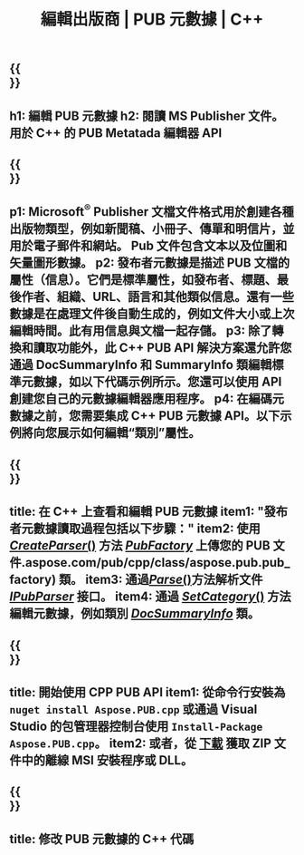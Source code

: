 ﻿---
translation: true
template: /_templates/metadata-cpp.md
title: 編輯出版商 | PUB 元數據 | C++
description: 使用 PUB C++ API 解決方案讀取發布者文件元數據。本地 C++ API 使您可以訪問 SummaryInfo 和 DocSummaryInfo 屬性。
url: /cpp/metadata/pub/
metakeywords: 編輯 pub 元數據、pub 文件元數據、發布者元數據編輯器、讀取 pub 文件元數據、讀取 pub 元數據
family: pub
platformtag: cpp
feature: metadata
aliases: /cpp/元數據/
---

{{<section banner>}}
---
h1: 編輯 PUB 元數據
h2: 閱讀 MS Publisher 文件。用於 C++ 的 PUB Metatada 編輯器 API
---

{{<section overview>}}
---
p1: Microsoft<sup>®</sup> Publisher 文檔文件格式用於創建各種出版物類型，例如新聞稿、小冊子、傳單和明信片，並用於電子郵件和網站。 Pub 文件包含文本以及位圖和矢量圖形數據。
p2: 發布者元數據是描述 PUB 文檔的屬性（信息）。它們是標準屬性，如發布者、標題、最後作者、組織、URL、語言和其他類似信息。還有一些數據是在處理文件後自動生成的，例如文件大小或上次編輯時間。此有用信息與文檔一起存儲。
p3: 除了轉換和讀取功能外，此 C++ PUB API 解決方案還允許您通過 DocSummaryInfo 和 SummaryInfo 類編輯標準元數據，如以下代碼示例所示。您還可以使用 API 創建您自己的元數據編輯器應用程序。
p4: 在編碼元數據之前，您需要集成 C++ PUB 元數據 API。以下示例將向您展示如何編輯“類別”屬性。
---

{{<section feature1>}}
---
title: 在 C++ 上查看和編輯 PUB 元數據
item1: "發布者元數據讀取過程包括以下步驟："
item2: 使用 [*CreateParser*()](https://reference.aspose.com/pub/cpp/class/aspose.pub.pub_factory#a88c04c4c35d45ee8febc7e1554d03c4b) 方法 [*PubFactory*](https://apireference) 上傳您的 PUB 文件.aspose.com/pub/cpp/class/aspose.pub.pub_factory) 類。
item3: 通過[*Parse*()](https://reference.aspose.com/pub/cpp/class/aspose.pub.i_pub_parser#ae9fc7043f382a5b4a7b694f0fe477915)方法解析文件[*IPubParser*](https://reference.aspose.com/pub/cpp/class/aspose.pub.i_pub_parser) 接口。
item4: 通過 [*SetCategory*()](https://reference.aspose.com/pub/cpp/class/aspose.pub.doc_summary_info#a2e023fe8e8ecd0bf03bb6c9d561f8fec) 方法編輯元數​​據，例如類別 [*DocSummaryInfo*](https:///apireference.aspose.com/pub/cpp/class/aspose.pub.doc_summary_info) 類。
---

{{<section feature2>}}
---
title: 開始使用 CPP PUB API
item1: 從命令行安裝為 ```nuget install Aspose.PUB.cpp``` 或通過 Visual Studio 的包管理器控制台使用 ``Install-Package Aspose.PUB.cpp``。
item2: 或者，從 [下載](https://releases.aspose.com/pub/cpp) 獲取 ZIP 文件中的離線 MSI 安裝程序或 DLL。
---

{{<section codeexample>}}
---
title: 修改 PUB 元數據的 C++ 代碼
---
